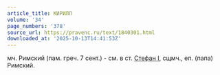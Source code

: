 ```yaml
---
article_title: КИРИЛЛ
volume: '34'
page_numbers: '378'
source_url: https://pravenc.ru/text/1840301.html
downloaded_at: '2025-10-13T14:41:53Z'
---
```


мч. Римский (пам. греч. 7 сент.) - см. в ст. [Стефан I](<https://pravenc.ru/text/Стефан I.html>), сщмч., еп. (папа) Римский.
